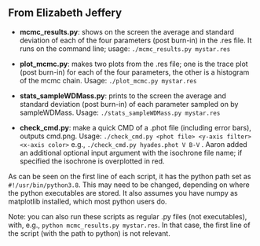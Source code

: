 ## From Elizabeth Jeffery
- **mcmc_results.py**: shows on the screen the average and standard deviation of each of the four parameters (post burn-in) in the .res file. It runs on the command line; usage: `./mcmc_results.py mystar.res`

- **plot_mcmc.py**: makes two plots from the .res file; one is the trace plot (post burn-in) for each of the four parameters, the other is a histogram of the mcmc chain. Usage: `./plot_mcmc.py mystar.res`

- **stats_sampleWDMass.py**: prints to the screen the average and standard deviation (post burn-in) of each parameter sampled on by sampleWDMass. Usage: `./stats_sampleWDMass.py mystar.res`

- **check_cmd.py**: make a quick CMD of a .phot file (including error bars), outputs cmd.png.  Usage: `./check_cmd.py <phot file> <y-axis filter> <x-axis color>` e.g., `./check_cmd.py hyades.phot V B-V` .  Aaron added an additional optional input argument with the isochrone file name; if specified the isochrone is overplotted in red.

As can be seen on the first line of each script, it has the python path set as `#!/usr/bin/python3.8`. This may need to be changed, depending on where the python executables are stored. It also assumes you have numpy as matplotlib installed, which most python users do.

Note: you can also run these scripts as regular .py files (not executables), with, e.g.,  `python mcmc_results.py mystar.res`.  In that case, the first line of the script (with the path to python) is not relevant.  
